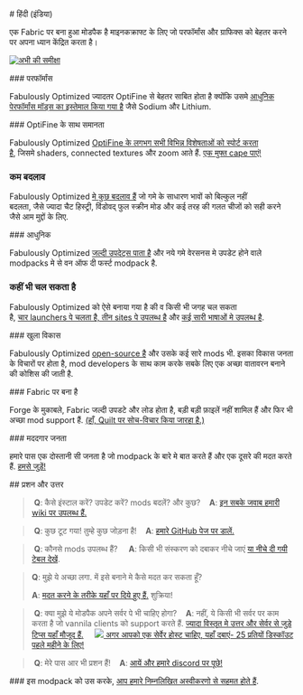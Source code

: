 # हिंदी (इंडिया) 

एक Fabric पर बना हुआ मोडपैक है माइनकक्राफ्ट के लिए जो परफॉर्मांस और ग्राफिक्स को बेहतर करने पर अपना ध्यान केंद्रित करता है।

[![अभी की समीक्षा](https://img.youtube.com/vi/K90gsbmhf3w/maxresdefault.jpg)](https://www.youtube.com/watch?v=K90gsbmhf3w)

### परफॉर्मांस

Fabulously Optimized ज्यादतर OptiFine से बेहतर साबित होता है क्योंकि उसमे [आधुनिक पेरफॉर्मांस मॉड्स का इस्तेमाल किया गया है][1] जैसे Sodium और Lithium.

### OptiFine के साथ समानता

Fabulously Optimized [OptiFine के लगभग सभी विभिन्न विशेषताओं को स्पोर्ट करता है][2], जिसमे shaders, connected textures और zoom आते हैं. [एक मुफ्त cape पाएं!][3]

### कम बदलाव

Fabulously Optimized [मे कुछ बदलाव हैं][4] जो गमे के साधारण भावों को बिल्कुल नहीं बदलता, जैसे ज्यादा चैट हिस्ट्री, विंडोवद् फुल स्क्रीन मोड और कई तरह की गलत चीजों को सही करने जैसे आम मुद्दों के लिए.

### आधुनिक

Fabulously Optimized [जल्दी उपदेट्स पाता है][5] और नये गमे वेरसनस मे उपडेट होने वाले modpacks मे से वन ऑफ दी फर्स्ट modpack है.

### कहीं भी चल सकता है

Fabulously Optimized को ऐसे बनाया गया है की व किसी भी जगह चल सकता है, [चार launchers पे चलता है, तीन sites पे उपलब्ध है][6] और [कई सारी भाषाओं मे उपलब्ध है][7].

### खुला विकास

Fabulously Optimized [open-source है][8] और उसके कई सारे mods भी. इसका विकास जनता के विचारों पर होता है, mod developers के साथ काम करके सबके लिए एक अच्छा वातावरन बनाने की कोशिस की जाती है.

### Fabric पर बना है

Forge के मुकाबले, Fabric जल्दी उपडटे और लोड होता है, बड़ी बड़ी फ़ाइलें नहीं शामिल हैं और फिर भी अच्छा mod support हैं. [(हाँ, Quilt पर सोच-विचार किया जारहा है.)][9]

### मददगार जनता

हमारे पास एक दोस्तानी सी जनता है जो modpack के बारे मे बात करते हैं और एक दूसरे की मदत करते हैं. [हमसे जुड़ें!][10]

## प्रशन और उत्तर

> **Q**: कैसे इंस्टाल करें? उपडेट करें? mods बदलें? और कुछ?
> 
> **A**: [इन सबके जवाब हमारी wiki पर उपलब्ध हैं.][11]


> **Q**: कुछ टूट गया! तुम्हे कुछ जोड़ना है!
> 
> **A**: [हमारे GitHub पेज पर डालें.][8]


> **Q**: कौनसे mods उपलब्ध हैं? 
> 
> **A**: किसी भी संस्करण को दबाकर नीचे जाएं [या नीचे दी गयी टेबल देखें][12].


> **Q**: मुझे ये अच्छा लगा. में इसे बनाने मे कैसे मदत कर सकता हूँ?
> 
> **A**: [मदत करने के तरीके यहाँ पर दिये हुए हैं.][16] शुक्रिया!


> **Q**: क्या मुझे ये मोडपैक अपने सर्वर पे भी चाहिए होगा?
> 
> **A**: नहीं, ये किसी भी सर्वर पर काम करता है जो vannila clients को support करते हैं. [ज्यादा विस्तृत मे उत्तर और सेर्वर से जुड़े टिप्स यहाँ मौजूद हैं.][13] 
> 
> [![](https://i.ibb.co/gr9mSxW/image.png) अगर आपको एक सेर्वेर होस्ट चाहिए, यहाँ दबाएं- 25 प्रतियों डिस्कॉउट पहले महीने के लिए!][14]


> **Q**: मेरे पास आर भी प्रशन हैं!
> 
> **A**: [आयें और हमारे discord पर पूछे!][10]

### इस modpack को उस करके, [आप हमारे निम्नलिखित अस्वीकरणो से सहमत होते हैं][15].

[1]: https://github.com/Fabulously-Optimized/fabulously-optimized/blob/main/INCLUDED-MODS.md#smooth
[2]: https://fabulously-optimized.gitbook.io/modpack/readme/give-up-optifine
[3]: https://fabulously-optimized.gitbook.io/modpack/readme/free-cape
[4]: https://github.com/Fabulously-Optimized/fabulously-optimized/blob/main/INCLUDED-MODS.md#functional
[5]: https://github.com/Fabulously-Optimized/fabulously-optimized/blob/main/CHANGELOG.md
[6]: https://github.com/Fabulously-Optimized/fabulously-optimized#downloads
[7]: https://fabulously-optimized.gitbook.io/modpack/readme/language-support
[8]: https://github.com/Fabulously-Optimized/fabulously-optimized
[9]: https://github.com/Fabulously-Optimized/fabulously-optimized/issues/257
[10]: https://discord.gg/yxaXtaQqdB
[11]: https://fabulously-optimized.gitbook.io/modpack/
[12]: https://github.com/Fabulously-Optimized/fabulously-optimized/blob/main/INCLUDED-MODS.md
[13]: https://fabulously-optimized.gitbook.io/modpack/readme/server-setup
[14]: https://www.bisecthosting.com/clients/aff.php?aff=2604
[15]: https://github.com/Fabulously-Optimized/fabulously-optimized#disclaimers
[16]: https://github.com/Fabulously-Optimized/fabulously-optimized/blob/main/CONTRIBUTING.md
